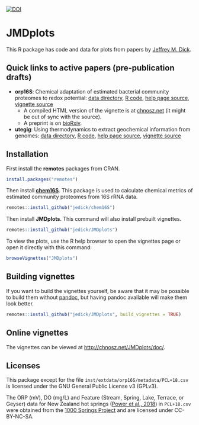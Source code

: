 [![DOI](https://zenodo.org/badge/211601502.svg)](https://zenodo.org/badge/latestdoi/211601502)

# JMDplots

This R package has code and data for plots from papers by [Jeffrey M. Dick](http://chnosz.net/jeff/).

## Quick links to active papers (pre-publication drafts)

- **orp16S**: Chemical adaptation of estimated bacterial community proteomes to redox potential: [data directory](inst/extdata/orp16S),
  [R code](R/orp16S.R), [help page source](man/orp16S.Rd), [vignette source](vignettes/orp16S.Rmd)
  - A compiled HTML version of the vignette is at [chnosz.net](https://chnosz.net/JMDplots/doc/orp16S.html) (it might be out of sync with the source).
  - A preprint is on [bioRxiv](https://doi.org/10.1101/2021.10.12.464155).
- **utegig**: Using thermodynamics to extract geochemical information from genomes: [data directory](inst/extdata/utegig), [R code](R/utegig.R),
  [help page source](man/utegig.Rd), [vignette source](vignettes/utegig.Rmd)

## Installation

First install the **remotes** packages from CRAN.

```R
install.packages("remotes")
```

Then install [**chem16S**](../chem16S).
This package is used to calculate chemical metrics of estimated community proteomes from 16S rRNA data.

```R
remotes::install_github("jedick/chem16S")

```

Then install **JMDplots**.
This command will also install prebuilt vignettes.

```R
remotes::install_github("jedick/JMDplots")
```

To view the plots, use the R help browser to open the vignettes page or open it directly with this command:

```R
browseVignettes("JMDplots")
```

## Building vignettes

If you want to build the vignettes yourself, be aware that it may be possible to build them without [pandoc](https://pandoc.org/), but having pandoc available will make them look better.

```R
remotes::install_github("jedick/JMDplots", build_vignettes = TRUE)
```

## Online vignettes

The vignettes can be viewed at <http://chnosz.net/JMDplots/doc/>.

## Licenses

This package except for the file `inst/extdata/orp16S/metadata/PCL+18.csv` is licensed under the GNU General Public License v3 (GPLv3).

The ORP (mV), DO (mg/L) and Feature (Stream, Spring, Lake, Terrace, or Geyser) data for New Zealand hot springs ([Power et al., 2018](https://doi.org/10.1038/s41467-018-05020-y)) in `PCL+18.csv` were obtained from the [1000 Springs Project](http://1000springs.org.nz) and are licensed under CC-BY-NC-SA.
